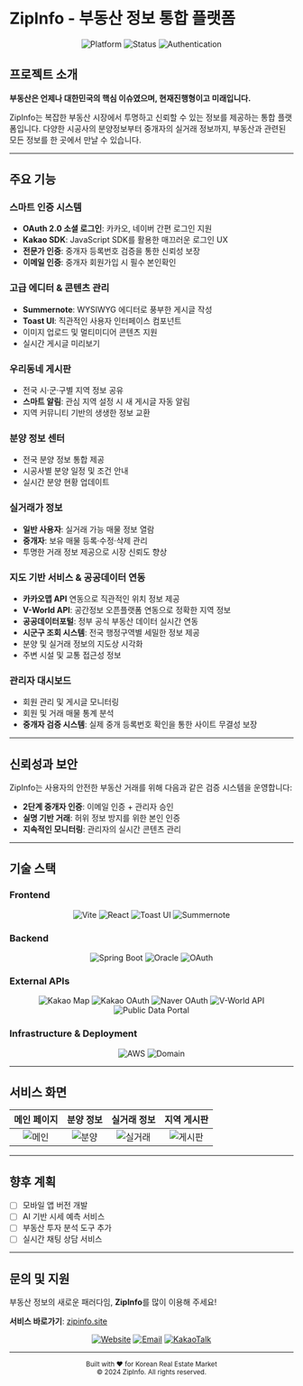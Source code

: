 #  ZipInfo - 부동산 정보 통합 플랫폼

<div align="center">
  <img src="https://img.shields.io/badge/Platform-Real%20Estate-blue?style=for-the-badge" alt="Platform">
  <img src="https://img.shields.io/badge/Status-Active-brightgreen?style=for-the-badge" alt="Status">
  <img src="https://img.shields.io/badge/Auth-Kakao%20%7C%20Naver-yellow?style=for-the-badge" alt="Authentication">
</div>

##  프로젝트 소개

**부동산은 언제나 대한민국의 핵심 이슈였으며, 현재진행형이고 미래입니다.**

ZipInfo는 복잡한 부동산 시장에서 투명하고 신뢰할 수 있는 정보를 제공하는 통합 플랫폼입니다. 다양한 시공사의 분양정보부터 중개자의 실거래 정보까지, 부동산과 관련된 모든 정보를 한 곳에서 만날 수 있습니다.

---

##  주요 기능

###  **스마트 인증 시스템**
- **OAuth 2.0 소셜 로그인**: 카카오, 네이버 간편 로그인 지원
- **Kakao SDK**: JavaScript SDK를 활용한 매끄러운 로그인 UX
- **전문가 인증**: 중개자 등록번호 검증을 통한 신뢰성 보장
- **이메일 인증**: 중개자 회원가입 시 필수 본인확인

###  **고급 에디터 & 콘텐츠 관리**
- **Summernote**: WYSIWYG 에디터로 풍부한 게시글 작성
- **Toast UI**: 직관적인 사용자 인터페이스 컴포넌트
- 이미지 업로드 및 멀티미디어 콘텐츠 지원
- 실시간 게시글 미리보기

###  **우리동네 게시판**
- 전국 시·군·구별 지역 정보 공유
- **스마트 알림**: 관심 지역 설정 시 새 게시글 자동 알림
- 지역 커뮤니티 기반의 생생한 정보 교환

###  **분양 정보 센터**
- 전국 분양 정보 통합 제공
- 시공사별 분양 일정 및 조건 안내
- 실시간 분양 현황 업데이트

###  **실거래가 정보**
- **일반 사용자**: 실거래 가능 매물 정보 열람
- **중개자**: 보유 매물 등록·수정·삭제 관리
- 투명한 거래 정보 제공으로 시장 신뢰도 향상

###  **지도 기반 서비스 & 공공데이터 연동**
- **카카오맵 API** 연동으로 직관적인 위치 정보 제공
- **V-World API**: 공간정보 오픈플랫폼 연동으로 정확한 지역 정보
- **공공데이터포털**: 정부 공식 부동산 데이터 실시간 연동
- **시군구 조회 시스템**: 전국 행정구역별 세밀한 정보 제공
- 분양 및 실거래 정보의 지도상 시각화
- 주변 시설 및 교통 접근성 정보

###  **관리자 대시보드**
- 회원 관리 및 게시글 모니터링
- 회원 및 거래 매물 통계 분석
- **중개자 검증 시스템**: 실제 중개 등록번호 확인을 통한 사이트 무결성 보장

---

##  신뢰성과 보안

ZipInfo는 사용자의 안전한 부동산 거래를 위해 다음과 같은 검증 시스템을 운영합니다:

- **2단계 중개자 인증**: 이메일 인증 + 관리자 승인
- **실명 기반 거래**: 허위 정보 방지를 위한 본인 인증
- **지속적인 모니터링**: 관리자의 실시간 콘텐츠 관리

---

##  기술 스택

### Frontend
<div align="center">
  <img src="https://img.shields.io/badge/Vite-646CFF?style=flat-square&logo=vite&logoColor=white" alt="Vite">
  <img src="https://img.shields.io/badge/React-61DAFB?style=flat-square&logo=react&logoColor=white" alt="React">
  <img src="https://img.shields.io/badge/Toast%20UI-515ce6?style=flat-square&logo=nhn&logoColor=white" alt="Toast UI">
  <img src="https://img.shields.io/badge/Summernote-FF8C00?style=flat-square&logoColor=white" alt="Summernote">
</div>

### Backend
<div align="center">
  <img src="https://img.shields.io/badge/Spring%20Boot-6DB33F?style=flat-square&logo=springboot&logoColor=white" alt="Spring Boot">
  <img src="https://img.shields.io/badge/Oracle-F80000?style=flat-square&logo=oracle&logoColor=white" alt="Oracle">
  <img src="https://img.shields.io/badge/OAuth%202.0-4285F4?style=flat-square&logo=google&logoColor=white" alt="OAuth">
</div>

### External APIs
<div align="center">
  <img src="https://img.shields.io/badge/Kakao%20Map-FFCD00?style=flat-square&logo=kakao&logoColor=black" alt="Kakao Map">
  <img src="https://img.shields.io/badge/Kakao%20OAuth-FFCD00?style=flat-square&logo=kakao&logoColor=black" alt="Kakao OAuth">
  <img src="https://img.shields.io/badge/Naver%20OAuth-03C75A?style=flat-square&logo=naver&logoColor=white" alt="Naver OAuth">
  <img src="https://img.shields.io/badge/V--World%20API-0066CC?style=flat-square&logoColor=white" alt="V-World API">
  <img src="https://img.shields.io/badge/공공데이터포털-336699?style=flat-square&logoColor=white" alt="Public Data Portal">
</div>

### Infrastructure & Deployment
<div align="center">
  <img src="https://img.shields.io/badge/AWS-FF9900?style=flat-square&logo=amazonaws&logoColor=white" alt="AWS">
  <img src="https://img.shields.io/badge/Domain-zipinfo.site-blue?style=flat-square&logoColor=white" alt="Domain">
</div>

---

##  서비스 화면

| 메인 페이지 | 분양 정보 | 실거래 정보 | 지역 게시판 |
|:---:|:---:|:---:|:---:|
| ![메인](placeholder) | ![분양](placeholder) | ![실거래](placeholder) | ![게시판](placeholder) |

---

##  향후 계획

- [ ] 모바일 앱 버전 개발
- [ ] AI 기반 시세 예측 서비스
- [ ] 부동산 투자 분석 도구 추가
- [ ] 실시간 채팅 상담 서비스

---

##  문의 및 지원

부동산 정보의 새로운 패러다임, **ZipInfo**를 많이 이용해 주세요!

 **서비스 바로가기**: [zipinfo.site](https://www.zipinfo.site)

<div align="center">
  <a href="https://www.zipinfo.site"><img src="https://img.shields.io/badge/Website-zipinfo.site-blue?style=for-the-badge" alt="Website"></a>
  <a href="mailto:contact@zipinfo.site"><img src="https://img.shields.io/badge/Email-contact@zipinfo.site-red?style=for-the-badge" alt="Email"></a>
  <a href="#"><img src="https://img.shields.io/badge/KakaoTalk-@zipinfo-yellow?style=for-the-badge" alt="KakaoTalk"></a>
</div>

---

<div align="center">
  <sub>Built with ❤️ for Korean Real Estate Market</sub><br>
  <sub>© 2024 ZipInfo. All rights reserved.</sub>
</div>
